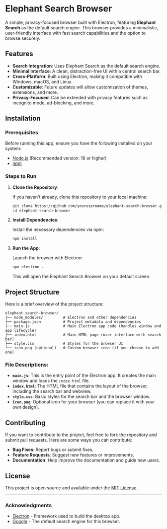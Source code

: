 # Elephant Search Browser

A simple, privacy-focused browser built with Electron, featuring **Elephant Search** as the default search engine. This browser provides a minimalistic, user-friendly interface with fast search capabilities and the option to browse securely.

## Features

- **Search Integration**: Uses Elephant Search as the default search engine.
- **Minimal Interface**: A clean, distraction-free UI with a central search bar.
- **Cross-Platform**: Built using Electron, making it compatible with Windows, macOS, and Linux.
- **Customizable**: Future updates will allow customization of themes, extensions, and more.
- **Privacy-Focused**: Can be extended with privacy features such as incognito mode, ad-blocking, and more.

## Installation

### Prerequisites

Before running this app, ensure you have the following installed on your system:

- [Node.js](https://nodejs.org/) (Recommended version: 16 or higher)
- [npm](https://www.npmjs.com/)

### Steps to Run

1. **Clone the Repository**:

   If you haven't already, clone this repository to your local machine:

   ```bash
   git clone https://github.com/yourusername/elephant-search-browser.git
   cd elephant-search-browser
   ```

2. **Install Dependencies**:

   Install the necessary dependencies via npm:

   ```bash
   npm install
   ```

3. **Run the App**:

   Launch the browser with Electron:

   ```bash
   npx electron .
   ```

   This will open the Elephant Search Browser on your default screen.

## Project Structure

Here is a brief overview of the project structure:

```
elephant-search-browser/
├── node_modules/         # Electron and other dependencies
├── package.json          # Project metadata and dependencies
├── main.js               # Main Electron app code (handles window and app lifecycle)
├── index.html            # Main HTML page (user interface with search bar)
├── style.css             # Styles for the browser UI
└── icon.png (optional)   # Custom browser icon (if you choose to add one)
```

### File Descriptions:

- **`main.js`**: This is the entry point of the Electron app. It creates the main window and loads the `index.html` file.
- **`index.html`**: The HTML file that contains the layout of the browser, including the search bar and webview.
- **`style.css`**: Basic styles for the search bar and the browser window.
- **`icon.png`**: Optional icon for your browser (you can replace it with your own design).

## Contributing

If you want to contribute to the project, feel free to fork the repository and submit pull requests. Here are some ways you can contribute:

- **Bug Fixes**: Report bugs or submit fixes.
- **Feature Requests**: Suggest new features or improvements.
- **Documentation**: Help improve the documentation and guide new users.

## License

This project is open source and available under the [MIT License](LICENSE).

---

### Acknowledgments

- [Electron](https://www.electronjs.org/) - Framework used to build the desktop app.
- [Google](https://www.google.com/) - The default search engine for this browser.
